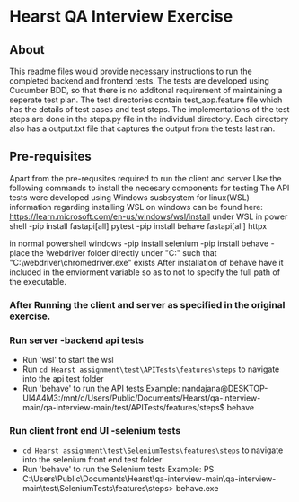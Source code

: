 # Hearst QA Interview Exercise

## About
This readme files would provide necessary instructions to run the completed backend and frontend tests.
The tests are developed using Cucumber BDD, so that there is no additonal requirement of maintaining a seperate test plan.
The test directories contain test_app.feature file which has the details of test cases and test steps.
The implementations of the test steps are done in the steps.py file in the individual directory.
Each directory also has a output.txt file that captures the output from the tests last ran.


## Pre-requisites
Apart from the pre-requsites required to run the client and server
Use the following commands to install the necesary components for testing
The API tests were developed using Windows susbsystem for linux(WSL)
information regarding installing WSL on windows can be found here: https://learn.microsoft.com/en-us/windows/wsl/install
under WSL in power shell
-pip install fastapi[all] pytest
-pip install behave fastapi[all] httpx

in normal powershell windows
-pip install selenium 
-pip install behave
-place the \webdriver folder directly under "C:\" such that "C:\webdriver\chromedriver.exe" exists
After installation of behave have it included in the enviorment variable so as to not to specify the full path of the executable.
### After Running the client and server as specified in the original exercise.

### Run server -backend api tests
- Run 'wsl' to start the wsl
- Run `cd Hearst assignment\test\APITests\features\steps` to navigate into the api test folder
- Run 'behave' to run the API tests
Example:
nandajana@DESKTOP-UI4A4M3:/mnt/c/Users/Public/Documents/Hearst/qa-interview-main/qa-interview-main/test/APITests/features/steps$ behave


### Run client front end UI -selenium tests
- `cd Hearst assignment\test\SeleniumTests\features\steps` to navigate into the selenium front end test folder
- Run 'behave' to run the Selenium tests
Example:
PS C:\Users\Public\Documents\Hearst\qa-interview-main\qa-interview-main\test\SeleniumTests\features\steps> behave.exe
